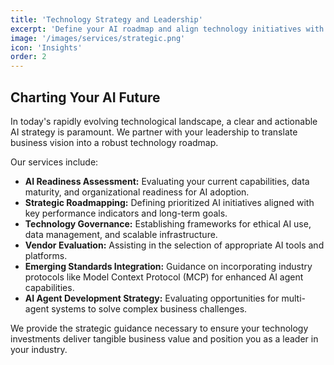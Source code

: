 ```yaml
---
title: 'Technology Strategy and Leadership'
excerpt: 'Define your AI roadmap and align technology initiatives with core business objectives for sustainable growth and competitive advantage.'
image: '/images/services/strategic.png'
icon: 'Insights'
order: 2
---
```


## Charting Your AI Future

In today\'s rapidly evolving technological landscape, a clear and actionable AI strategy is paramount. We partner with your leadership to translate business vision into a robust technology roadmap. 

Our services include:

*   **AI Readiness Assessment:** Evaluating your current capabilities, data maturity, and organizational readiness for AI adoption.
*   **Strategic Roadmapping:** Defining prioritized AI initiatives aligned with key performance indicators and long-term goals.
*   **Technology Governance:** Establishing frameworks for ethical AI use, data management, and scalable infrastructure.
*   **Vendor Evaluation:** Assisting in the selection of appropriate AI tools and platforms.
*   **Emerging Standards Integration:** Guidance on incorporating industry protocols like Model Context Protocol (MCP) for enhanced AI agent capabilities.
*   **AI Agent Development Strategy:** Evaluating opportunities for multi-agent systems to solve complex business challenges.

We provide the strategic guidance necessary to ensure your technology investments deliver tangible business value and position you as a leader in your industry.
